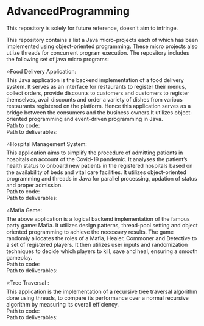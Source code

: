 # AdvancedProgramming
 
This repository is solely for future reference, doesn't aim to infringe. 
 
This repository contains a list a Java micro-projects each of which has been implemented using object-oriented programming. These micro projects also utlize threads for concurrent program execution. The repository includes the following set of java micro programs:

⭐️Food Delivery Application: </br>
This Java application is the backend implementation of a food delivery system. It serves as an interface for restaurants to register their menus, collect orders, provide discounts to customers and customers to register themselves, avail discounts and order a variety of dishes from various restaurants registered on the platform. Hence this application serves as a bridge between the consumers and the business owners.It utilizes object-oriented programming and event-driven programming in Java. </br>
Path to code: </br>
Path to deliverables: </br>

⭐️Hospital Management System: </br>
This application aims to simplify the procedure of admitting patients in hospitals on account of the Covid-19 pandemic. It analyses the patient’s health status to onboard new patients in the registered hospitals based on the availability of beds and vital care facilities. It utilizes object-oriented programming and threads in Java for parallel processing, updation of status and proper admission. </br>
Path to code:  </br>
Path to deliverables: </br>

⭐️Mafia Game: </br>
The above application is a logical backend implementation of the famous party game: Mafia. It utilizes design patterns, thread-pool setting and object oriented programming to achieve the necessary results. The game randomly allocates the roles of a Mafia, Healer, Commoner and Detective to a set of registered players. It then utilizes user inputs and randomization techniques to decide which players to kill, save and heal, ensuring a smooth gameplay. </br>
Path to code:   </br>
Path to deliverables: </br>

⭐️Tree Traversal : </br>
This application is the implementation of a recursive tree traversal algorithm done using threads, to compare its performance over a normal recursive algorithm by measuring its overall efficiency. </br>
Path to code:   </br>
Path to deliverables: </br>
 
